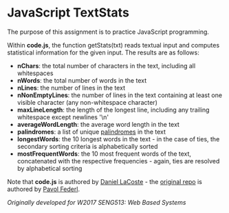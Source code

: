 # JavaScript TextStats
The purpose of this assignment is to practice JavaScript programming.

Within **code.js**, the function getStats(txt) reads textual input and computes statistical information for the given input. The results are as follows:

* __nChars__: the total number of characters in the text, including all whitespaces
* __nWords__: the total number of words in the text
* __nLines__: the number of lines in the text
* __nNonEmptyLines__: the number of lines in the text containing at least one visible character (any non-whitespace character)
* __maxLineLength__: the length of the longest line, including any trailing whitespace except newlines '\n'
* __averageWordLength__: the average word length in the text
* __palindromes__: a list of unique [palindromes](https://en.wikipedia.org/wiki/Palindrome) in the text
* __longestWords__: the 10 longest words in the text - in the case of ties, the secondary sorting criteria is alphabetically sorted
* __mostFrequentWords__: the 10 most frequent words of the text, concatenated with the respective frequencies - again, ties are resolved by alphabetical sorting

Note that **code.js** is authored by [Daniel LaCoste](https://github.com/daniellacoste) - the [original repo](https://github.com/uofc-seng513w17/W17-assignment2.1) is authored by [Pavol Federl](https://github.com/pfederl).

*Originally developed for W2017 SENG513: Web Based Systems*

